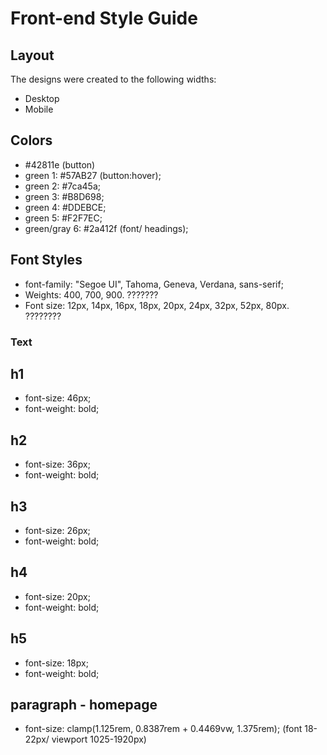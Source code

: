 # Front-end Style Guide

## Layout

The designs were created to the following widths:

- Desktop
- Mobile

## Colors

- #42811e (button)
- green 1: #57AB27 (button:hover);
- green 2: #7ca45a;
- green 3: #B8D698;
- green 4: #DDEBCE;
- green 5: #F2F7EC;
- green/gray 6: #2a412f (font/ headings);

## Font Styles

- font-family: "Segoe UI", Tahoma, Geneva, Verdana, sans-serif;
- Weights: 400, 700, 900. ???????
- Font size: 12px, 14px, 16px, 18px, 20px, 24px, 32px, 52px, 80px. ????????

### Text

## h1

- font-size: 46px;
- font-weight: bold;

## h2

- font-size: 36px;
- font-weight: bold;

## h3

- font-size: 26px;
- font-weight: bold;

## h4

- font-size: 20px;
- font-weight: bold;

## h5

- font-size: 18px;
- font-weight: bold;

## paragraph - homepage
- font-size: clamp(1.125rem, 0.8387rem + 0.4469vw, 1.375rem); (font 18-22px/ viewport 1025-1920px)